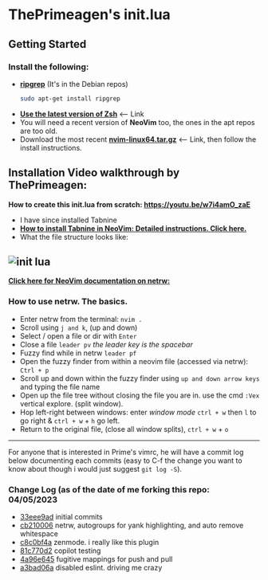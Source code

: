 # ThePrimeagen's init.lua

<!-- GETTING STARTED -->
## Getting Started
### Install the following:
* **[ripgrep](https://github.com/BurntSushi/ripgrep)** (It's in the Debian repos)
  ```sh
  sudo apt-get install ripgrep
  ```
* **[Use the latest version of Zsh](https://zsh.sourceforge.io/Arc/source.html)** <-- Link
* You will need a recent version of **NeoVim** too, the ones in the apt repos are too old.
* Download the most recent **[nvim-linux64.tar.gz](https://github.com/neovim/neovim/releases/)** <-- Link, then follow the install instructions.

## Installation Video walkthrough by ThePrimeagen:
**How to create this init.lua from scratch: https://youtu.be/w7i4amO_zaE**


- I have since installed Tabnine
- **[How to install Tabnine in NeoVim: Detailed instructions. Click here.](https://github.com/LinuxUser255/BashAndLinux/blob/main/Tabnine_Install.md)**
- What the file structure looks like:
  
![init lua](https://user-images.githubusercontent.com/46334926/230166494-c42825b4-7a2e-4d62-b89a-b7bde9c62326.png)
---

**[Click here for NeoVim documentation on netrw:](https://neovim.io/doc/user/pi_netrw.html#:~:text=Netrw%20makes%20reading%20files%2C%20writing,plugin%20on%20%22%20plugins%20are%20enabled)**

### How to use netrw. The basics.
- Enter netrw from the terminal: `nvim . `
- Scroll using `j and k`, (up and down)
- Select / open a file or dir with `Enter`
- Close a file `leader pv` *the leader key is the spacebar*
- Fuzzy find while in netrw `leader pf`
- Open the fuzzy finder from within a neovim file (accessed via netrw): `Ctrl + p`
- Scroll up and down within the fuzzy finder using `up and down arrow keys` and typing the file name
- Open up the file tree without closing the file you are in. use the cmd `:Vex` vertical explore. (split window).
- Hop left-right between windows: enter *window mode* `ctrl + w` then `l` to go right & `ctrl + w` + `h` go left.
- Return to the original file, (close all window splits), `ctrl + w` + `o`

---
For anyone that is interested in Prime's vimrc, he will have a commit log below
documenting each commits (easy to C-f the change you want to know
about though i would just suggest `git log -S`).

### Change Log (as of the date of me forking this repo: 04/05/2023
* [33eee9ad](https://github.com/ThePrimeagen/init.lua/commit/33eee9ad0c035a92137d99dae06a2396be4c892e) initial commits
* [cb210006](https://github.com/ThePrimeagen/init.lua/commit/cb210006356b4b613b71c345cb2b02eefa961fc0) netrw, autogroups for yank highlighting, and auto remove whitespace
* [c8c0bf4a](https://github.com/ThePrimeagen/init.lua/commit/c8c0bf4aeacd0bd77136d9c5ee490680515a106b) zenmode.  i really like this plugin
* [81c770d2](https://github.com/ThePrimeagen/init.lua/commit/81c770d2d2e32e59916b39c7f5babbc8560f7a82) copilot testing
* [4a96e645](https://github.com/ThePrimeagen/init.lua/commit/4a96e6457b0a0241ca7361ce62177aa6b9a33a38) fugitive mappings for push and pull
* [a3bad06a](https://github.com/ThePrimeagen/init.lua/commit/a3bad06a4681c322538d609aa1c0bd18880f77c6) disabled eslint.  driving me crazy


